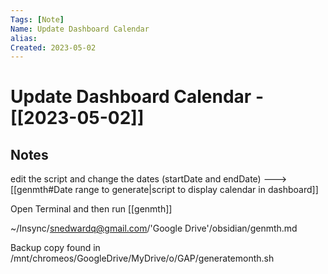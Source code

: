 ```yaml
---
Tags: [Note]
Name: Update Dashboard Calendar
alias: 
Created: 2023-05-02
---
```

# Update Dashboard Calendar - [[2023-05-02]]
## Notes
edit the script and change the dates (startDate and endDate) ---> [[genmth#Date range to generate|script to display calendar in dashboard]]

Open Terminal and then run [[genmth]]

~/Insync/snedwardq@gmail.com/'Google Drive'/obsidian/genmth.md

Backup copy found in /mnt/chromeos/GoogleDrive/MyDrive/o/GAP/generatemonth.sh